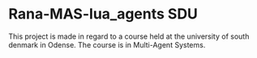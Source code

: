 # Rana-MAS-lua_agents SDU
This project is made in regard to a course held at the university of south denmark in Odense. The course is in Multi-Agent Systems.
